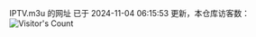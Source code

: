 IPTV.m3u 的网址 已于 2024-11-04 06:15:53 更新，本仓库访客数：![Visitor's Count](https://profile-counter.glitch.me/hero1898_tv/count.svg)
